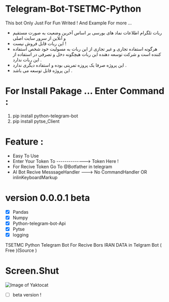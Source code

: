 # Telegram-Bot-TSETMC-Python
This bot Only Just For Fun Writed ! And Example For more ...

* ربات تلگرام اطلاعات نماد های بورسی بر اساس آخرین وضعیت به صورت مستقیم و آنلاین از سرور سایت اصلی 
* این ربات قابل فروش نیست !
* هرگونه استفاده تجاری و غیر تجازی از این ربات به مسولیت خود شخص استفاده کننده است و شرکت توسعه دهنده این ربات هیچگونه دخل و تصرفی در استفاده از این ربات ندارد .
* این پروژه صرفا یک پروزه تمرینی بوده و استفاده دیگری ندارد .
* این پروژه قابل توسعه می باشد .

# For Install Pakage ... Enter Command :
1. pip install python-telegram-bot
2. pip install pytse_Client

# Feature :

* Easy To Use 
* Enter Your Token To --------------> Token Here !
* For Recive Token Go To @Botfather in telegram
* AI Bot Recive MesssageHandler ---> No CommandHandler OR inlinKeyboardMarkup

# version 0.0.0.1 beta

- [x] Pandas
- [x] Numpy
- [x] Python-telegram-bot-Api
- [x] Pytse
- [x] logging

TSETMC Python Telegram Bot For Recive Bors IRAN DATA in Telgram Bot ( Free )(Source )

# Screen.Shut
![Image of Yaktocat](https://github.com/Pythoniha/Telegram-Bot-TSETMC-Python-/blob/master/bors_telegram.jpg)

- [ ] beta version ! 
